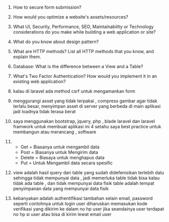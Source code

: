 1. How to secure form submission?
2. How would you optimize a website's assets/resources?
3. What UI, Security, Performance, SEO, Maintainability or Technology considerations do you make while building a web application or site?
4. What do you know about design pattern?
5. What are HTTP methods? List all HTTP methods that you know, and explain them.
6. Database: What is the difference between a View and a Table?
7. What's Two Factor Authentication? How would you implement it in an existing web
application?



1. kalau di laravel ada method csrf untuk mengamankan form
2. menggurangi asset yang tidak terpakai , compress gambar agar tidak terlalu besar, menyimpan asset di server yang berbeda di main aplikasi jadi loadnya tidak terasa berat
3. saya menggunakan bootstrap, jquery,  php , blade laravel dan laravel framwork untuk membuat aplikasi ini
4  setahu saya best practice untuk membangun atau merancang , software
5. 
	- Get =   Biasanya untuk mengambil data
	- Post =   Biasanya untuk Mengirim data
	- Delete = Biasaya untuk menghapus data
	- Put = Untuk Mengambil data secara spesific

6. view adalah hasil query dari table yang sudah didefenisikan terlebih dalu sehingga tidak mempunyai data , jadi memerluka table tidak bisa kalau tidak ada table , dan tidak mempunyai data fisik
 table adalah tempat penyimpanan data yang mempunyai data fisik

7. kebanyakan adalah authentifikasi tambahan selain email, password seperti contohnya untuk login user diharuskan memasukan kode verifikasi yang dikirim ke dalam no hp user jika seandainya user terdapat no hp si user atau bisa di kirim lewat email user 